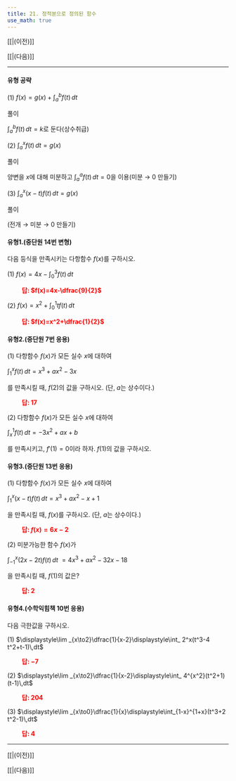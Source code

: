 ```yaml
---
title: 21. 정적분으로 정의된 함수
use_math: true
---
```

[[|(이전)]]

[[|(다음)]]

***

#### 유형 공략

(1) $f(x)=g(x)+\displaystyle\int_a^bf(t)\,dt$

풀이

$\displaystyle\int_a^bf(t)\,dt=k$로 둔다(상수취급)

(2) $\displaystyle\int_a^xf(t)\,dt=g(x)$

풀이

양변을 $x$에 대해 미분하고 $\displaystyle\int_a^af(t)\,dt=0$을 이용(미분 → 0 만들기)

(3) $\displaystyle\int_a^x(x-t)f(t)\,dt=g(x)$

풀이

(전개 → 미분 → 0 만들기)


#### 유형1.(중단원 14번 변형)

다음 등식을 만족시키는 다항함수 $f(x)$를 구하시오.

(1) $f(x)=4 x-\displaystyle\int_0^3 f(t)\,dt$

**<span style="color: red;">$\qquad$답: $f(x)=4x-\dfrac{9}{2}$</span>**

(2) $f(x)=x^2+\displaystyle\int_0^1 tf(t)\,dt$

**<span style="color: red;">$\qquad$답: $f(x)=x^2+\dfrac{1}{2}$</span>**

#### 유형2.(중단원 7번 응용)

(1) 다항함수 $f(x)$가 모든 실수 $x$에 대하여

$\displaystyle\int_1^xf(t)\,dt=x^3+ax^2-3x$

를 만족시킬 때, $f(2)$의 값을 구하시오. (단, $a$는 상수이다.)

**<span style="color: red;">$\qquad$답: $17$</span>**


(2) 다항함수 $f(x)$가 모든 실수 $x$에 대하여

$\displaystyle\int_x^1 f(t)\,dt=-3x^2+ax+b$

를 만족시키고, $f'(1)=0$이라 하자. $f(1)$의 값을 구하시오.


#### 유형3.(중단원 13번 응용)

(1) 다항함수 $f(x)$가 모든 실수 $x$에 대하여

$\displaystyle\int_1^x(x-t)f(t)\,dt=x^3+ax^2-x+1$

을 만족시킬 때, $f(x)$를 구하시오. (단, $a$는 상수이다.)

**<span style="color: red;">$\qquad$답: $f(x)=6x-2$</span>**

(2) 미분가능한 함수 $f(x)$가 

$\displaystyle\int_{-1}^x(2 x-2 t)f(t)\,dt$ $=4x^3+ax^2-32x-18$

을 만족시킬 때, $f(1)$의 값은?

**<span style="color: red;">$\qquad$답: $2$</span>**

#### 유형4.(수학익힘책 10번 응용)

다음 극한값을 구하시오.

(1) $\displaystyle\lim _{x\to2}\dfrac{1}{x-2}\displaystyle\int_ 2^x(t^3-4 t^2+t-1)\,dt$

**<span style="color: red;">$\qquad$답: $-7$</span>**

(2) $\displaystyle\lim _{x\to2}\dfrac{1}{x-2}\displaystyle\int_ 4^{x^2}(t^2+1)(t-1)\,dt$

**<span style="color: red;">$\qquad$답: $204$</span>**


(3) $\displaystyle\lim _{x\to0}\dfrac{1}{x}\displaystyle\int_{1-x}^{1+x}(t^3+2 t^2-1)\,dt$

**<span style="color: red;">$\qquad$답: $4$</span>**


***

[[|(이전)]]

[[|(다음)]]
